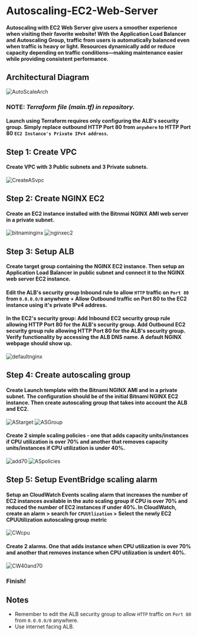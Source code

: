 # Autoscaling-EC2-Web-Server
#### Autoscaling with EC2 Web Server give users a smoother experience when visiting their favorite website! With the Application Load Balancer and Autoscaling Group, traffic from users is automatically balanced even when traffic is heavy or light. Resources dynamically add or reduce capacity depending on traffic conditions—making maintenance easier while providing consistent performance. 


## Architectural Diagram
![AutoScaleArch](https://github.com/ericincloud/Autoscaling-EC2-Web-Server/assets/144301872/f214b5fd-1859-4190-a049-d3dc064728ac)

### NOTE: *Terraform file (main.tf) in repository.* 
#### Launch using Terraform requires only configuring the ALB's security group. Simply replace outbound HTTP Port 80 from `anywhere` to HTTP Port 80 `EC2 Instance's Private IPv4 address`. 


## Step 1: Create VPC  
#### Create VPC with 3 Public subnets and 3 Private subnets.
  
![CreateASvpc](https://github.com/ericincloud/Autoscaling-EC2-Web-Server/assets/144301872/5ee190ee-d547-4d5b-91bf-5a991bbdd4aa)

## Step 2: Create NGINX EC2
#### Create an EC2 instance installed with the Bitnmai NGINX AMI web server in a private subnet.
  
![bitnaminginx](https://github.com/ericincloud/Autoscaling-EC2-Web-Server/assets/144301872/9be911f0-3b13-4b8a-8820-aa416eabe595)
![nginxec2](https://github.com/ericincloud/Autoscaling-EC2-Web-Server/assets/144301872/0d110e4e-7116-43d6-b76a-e7260b9f2c3f)

## Step 3: Setup ALB 
#### Create target group containing the NGINX EC2 instance. Then setup an Application Load Balancer in public subnet and connect it to the NGINX web server EC2 instance. 

#### Edit the ALB's security group Inbound rule to allow `HTTP` traffic on `Port 80` from `0.0.0.0/0` anywhere + Allow Outbound traffic on Port 80 to the EC2 instance using it's private IPv4 address. 

#### In the EC2's security group: Add Inbound EC2 security group rule allowing HTTP Port 80 for the ALB's security group. Add Outbound EC2 security group rule allowing HTTP Port 80 for the ALB's security group. Verify functionality by accessing the ALB DNS name. A default NGINX webpage should show up. 
  
![defaultnginx](https://github.com/ericincloud/Autoscaling-EC2-Web-Server/assets/144301872/75414bd4-4f52-43f7-a3cb-ab04aded7263)

## Step 4: Create autoscaling group 
#### Create Launch template with the Bitnami NGINX AMI and in a private subnet. The configuration should be of the initial Bitnami NGINX EC2 instance. Then create autoscaling group that takes into account the ALB and EC2. 
  
![AStarget](https://github.com/ericincloud/Autoscaling-EC2-Web-Server/assets/144301872/ccff6e1f-950d-4f22-b805-892fa27c7f45)
![ASGroup](https://github.com/ericincloud/Autoscaling-EC2-Web-Server/assets/144301872/ef8a7ba7-78d6-486e-9b51-2652bd935917)

#### Create 2 simple scaling policies - one that adds capacity units/instances if CPU utilization is over 70% and another that removes capacity units/instances if CPU utilization is under 40%.
![add70](https://github.com/ericincloud/Autoscaling-EC2-Web-Server/assets/144301872/c4aee8ba-85a2-45f9-be56-ef74544b450d)
![ASpolicies](https://github.com/ericincloud/Autoscaling-EC2-Web-Server/assets/144301872/a62aee57-49b2-4ca3-a7a4-835f15a3560a)


## Step 5: Setup EventBridge scaling alarm 
#### Setup an CloudWatch Events scaling alarm that increases the number of EC2 instances available in the auto scaling group if CPU is over 70% and reduced the number of EC2 instances if under 40%. In CloudWatch, create an alarm > search for `CPUUtlization` > Select the newly EC2 CPUUtilization autoscaling group metric
  
![CWcpu](https://github.com/ericincloud/Autoscaling-EC2-Web-Server/assets/144301872/461a8956-0d08-425c-8105-b72e06c4ad93)

#### Create 2 alarms. One that adds instance when CPU utilization is over 70% and another that removes instance when CPU utilization is undert 40%.
![CW40and70](https://github.com/ericincloud/Autoscaling-EC2-Web-Server/assets/144301872/70ae1543-547d-41f9-a794-e241f1338937)

### Finish!

## Notes
* Remember to edit the ALB security group to allow `HTTP` traffic on `Port 80` from `0.0.0.0/0` anywhere.
* Use internet facing ALB.





